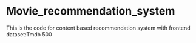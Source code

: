 # Movie_recommendation_system
This is the code for content based recommendation system with frontend
dataset:Tmdb 500
